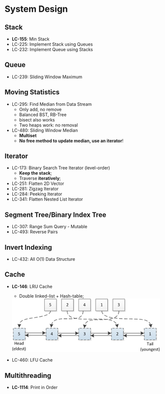 # System Design

## Stack
- **LC-155**: Min Stack
- LC-225: Implement Stack using Queues
- LC-232: Implement Queue using Stacks

## Queue
- LC-239: Sliding Window Maximum

## Moving Statistics
- LC-295: Find Median from Data Stream
	- Only add, no remove
	- Balanced BST, RB-Tree
	- bisect also works
	- Two heaps work: no removal
- LC-480: Sliding Window Median
	- **Multiset**
	- **No free method to update median, use an iterator**!

## Iterator
- LC-173: Binary Search Tree Iterator (level-order)
	- **Keep the stack**;
	- Traverse **iteratively**;
- LC-251: Flatten 2D Vector
- LC-281: Zigzag Iterator
- LC-284: Peeking Iterator
- LC-341: Flatten Nested List Iterator

## Segment Tree/Binary Index Tree
- LC-307: Range Sum Query - Mutable
- LC-493: Reverse Pairs

## Invert Indexing
- LC-432: All O(1) Data Structure

## Cache
- **LC-146**: LRU Cache
	- Double linked-list + Hash-table;
	<img src="/python/leetcode/images/lru-cache.png" alt="drawing" width="500"/>

- LC-460: LFU Cache

## Multithreading
- **LC-1114**: Print in Order

